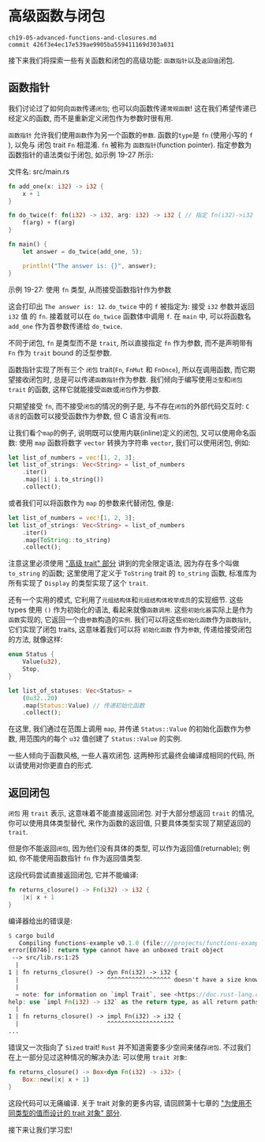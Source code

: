 # 高级函数与闭包

    ch19-05-advanced-functions-and-closures.md
    commit 426f3e4ec17e539ae9905ba559411169d303a031

接下来我们将探索一些有关函数和闭包的高级功能: `函数指针`以及`返回值`闭包.

## 函数指针

我们讨论过了如何向`函数`传递`闭包`; 也可以向函数传递`常规函数`!
这在我们希望传递已经定义的函数, 而不是重新定义闭包作为参数时很有用.

`函数指针` 允许我们使用`函数`作为另一个函数的`参数`.
函数的`type`是 `fn` (使用小写的 `f` ), 以免与 闭包 trait `Fn` 相混淆.
`fn` 被称为 `函数指针`(function pointer). 指定参数为函数指针的语法类似于闭包, 如示例 19-27 所示:

文件名: src/main.rs

```rust
fn add_one(x: i32) -> i32 {
    x + 1
}

fn do_twice(f: fn(i32) -> i32, arg: i32) -> i32 { // 指定 fn(i32)->i32 type
    f(arg) + f(arg)
}

fn main() {
    let answer = do_twice(add_one, 5);

    println!("The answer is: {}", answer);
}
```

示例 19-27: 使用 `fn` 类型, 从而接受函数指针作为参数

这会打印出 `The answer is: 12`. `do_twice` 中的 `f` 被指定为:
接受 `i32` 参数并返回 `i32` 值 的 `fn`. 接着就可以在 `do_twice` 函数体中调用 `f`.
在 `main` 中, 可以将函数名 `add_one` 作为首参数传递给 `do_twice`.

不同于闭包, `fn` 是类型而不是 `trait`,
所以直接指定 `fn` 作为参数, 而不是声明带有 `Fn` 作为 `trait` bound 的泛型参数.

函数指针实现了所有三个 `闭包` trait(`Fn`, `FnMut` 和 `FnOnce`),
所以在调用函数, 而它期望接收闭包时, 总是可以传递`函数指针`作为参数.
我们倾向于编写使用`泛型`和`闭包 trait` 的函数, 这样它就能接受`函数`或`闭包`作为参数.

只期望接受 `fn`, 而不接受`闭包`的情况的例子是, 与不存在`闭包`的外部代码交互时:
`C 语言`的函数可以接受函数作为参数, 但 C 语言没有`闭包`.

让我们看个`map`的例子, 说明既可以使用内联(inline)定义的闭包, 又可以使用命名函数:
使用 `map` 函数将数字 `vector` 转换为字符串 `vector`, 我们可以使用闭包, 例如:

```rust
let list_of_numbers = vec![1, 2, 3];
let list_of_strings: Vec<String> = list_of_numbers
    .iter()
    .map(|i| i.to_string())
    .collect();
```

或者我们可以将函数作为 `map` 的参数来代替闭包, 像是:

```rust
let list_of_numbers = vec![1, 2, 3];
let list_of_strings: Vec<String> = list_of_numbers
    .iter()
    .map(ToString::to_string)
    .collect();
```

注意这里必须使用 ["高级 trait" 部分](https://kaisery.github.io/trpl-zh-cn/ch19-03-advanced-traits.html)
讲到的完全限定语法, 因为存在多个叫做 `to_string` 的函数;
这里使用了定义于 `ToString` trait 的 `to_string` 函数, 标准库为所有实现了 `Display` 的类型实现了这个 `trait`.

还有一个实用的模式, 它利用了`元组结构体`和`元组结构体枚举成员`的实现细节.
这些 types 使用 `()` 作为初始化的语法, 看起来就像`函数调用`.
这些`初始化器`实际上是作为`函数`实现的, 它返回一个由`参数`构造的`实例`.
我们可以将这些`初始化函数`作为`函数指针`, 它们实现了闭包 traits,
这意味着我们可以将 `初始化函数` 作为`参数`,  传递给接受闭包的方法, 就像这样:

```rust
enum Status {
    Value(u32),
    Stop,
}

let list_of_statuses: Vec<Status> =
    (0u32..20)
    .map(Status::Value) // 传递初始化函数
    .collect();
```

在这里, 我们通过在范围上调用 `map`, 并传递 `Status::Value` 的初始化函数作为参数,
用范围内的每个 `u32` 值创建了 `Status::Value` 的实例.

一些人倾向于函数风格, 一些人喜欢闭包.
这两种形式最终会编译成相同的代码, 所以请使用对你更直白的形式.

## 返回闭包

`闭包` 用 `trait` 表示, 这意味着不能直接返回闭包.
对于大部分想返回 `trait` 的情况, 你可以使用具体类型替代, 来作为函数的返回值,
只要具体类型实现了期望返回的 `trait`.

但是你不能返回`闭包`, 因为他们没有具体的类型, 可以作为返回值(returnable);
例如, 你不能使用函数指针 `fn` 作为返回值类型.

这段代码尝试直接返回闭包, 它并不能编译:

```rust
fn returns_closure() -> Fn(i32) -> i32 {
    |x| x + 1
}
```

编译器给出的错误是:

```rust
$ cargo build
   Compiling functions-example v0.1.0 (file:///projects/functions-example)
error[E0746]: return type cannot have an unboxed trait object
 --> src/lib.rs:1:25
  |
1 | fn returns_closure() -> dyn Fn(i32) -> i32 {
  |                         ^^^^^^^^^^^^^^^^^^ doesn't have a size known at compile-time // 不知道返回值的大小
  |
  = note: for information on `impl Trait`, see <https://doc.rust-lang.org/book/ch10-02-traits.html#returning-types-that-implement-traits>
help: use `impl Fn(i32) -> i32` as the return type, as all return paths are of type `[closure@src/lib.rs:2:5: 2:14]`, which implements `Fn(i32) -> i32`
  |
1 | fn returns_closure() -> impl Fn(i32) -> i32 {
  |                         ^^^^^^^^^^^^^^^^^^^
...
```

错误又一次指向了 `Sized` trait! `Rust` 并不知道需要多少空间来储存`闭包`.
不过我们在上一部分见过这种情况的解决办法: 可以使用 `trait 对象`:

```rust
fn returns_closure() -> Box<dyn Fn(i32) -> i32> {
    Box::new(|x| x + 1)
}
```

这段代码可以无痛编译. 关于 trait 对象的更多内容,
请回顾第十七章的 ["为使用不同类型的值而设计的 trait 对象" 部分](https://kaisery.github.io/trpl-zh-cn/ch17-02-trait-objects.html).

接下来让我们学习宏!
